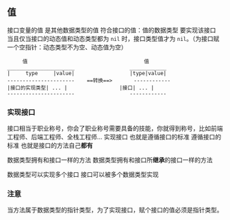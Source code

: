 ##  值
接口变量的值 是其他数据类型的值
符合接口的值：值的数据类型 要实现该接口
当且仅当接口的动态值和动态类型都为 `nil` 时，接口类型值才为 `nil`。（为接口赋一个空指针：动态类型不为空、动态值为空）
```shell
	 值										值
______________________					____________
|     type     |value|					|type|value|
----------------------	  ==转换==>		------------
|接口的实现类型| ... |					|接口| ... |
----------------------					------------
```


###   实现接口
接口相当于职业称号，你会了职业称号需要具备的技能，你就得到称号，比如前端工程师、后端工程师、全栈工程师...
实现接口 也就是遵循接口的标准
遵循接口的标准 也就是接口的方法自己**都有**

数据类型拥有和接口一样的方法
数据类型拥有和接口所**继承**的接口一样的方法

数据类型可以实现多个接口
接口可以被多个数据类型实现



###   注意
当方法属于数据类型的指针类型，为了实现接口，赋个接口的值必须是指针类型。
